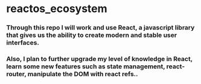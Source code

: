 # reactos_ecosystem


### Through this repo I will work and use React, a javascript library that gives us the ability to create modern and stable user interfaces. 
### Also, I plan to further upgrade my level of knowledge in React, learn some new features such as state management, react-router, manipulate the DOM with react refs..
